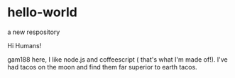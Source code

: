 # hello-world
a new respository

Hi Humans!

gam188 here, I like node.js and coffeescript ( that's what I'm made of!).
I've had tacos on the moon and find them far superior to earth tacos.
